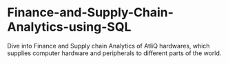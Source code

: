 # Finance-and-Supply-Chain-Analytics-using-SQL
Dive into Finance and Supply chain Analytics of AtliQ hardwares, which supplies computer hardware and peripherals to different parts of the world.
